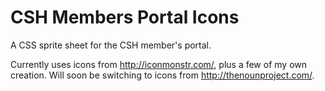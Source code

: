 CSH Members Portal Icons
========================
A CSS sprite sheet for the CSH member's portal.

Currently uses icons from http://iconmonstr.com/, plus a few of my own creation. Will soon be switching to icons from http://thenounproject.com/.